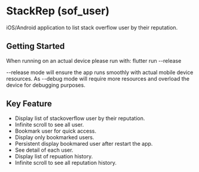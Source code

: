 # StackRep (sof_user) 

iOS/Android application to list stack overflow user by their reputation.

## Getting Started

When running on an actual device please run with:
flutter run --release

--release mode will ensure the app runs smoothly with actual mobile device resources.
As --debug mode will require more resources and overload the device for debugging purposes.

## Key Feature

- Display list of stackoverflow user by their reputation.
- Infinite scroll to see all user.
- Bookmark user for quick access.
- Display only bookmarked users.
- Persistent display bookmared user after restart the app.
- See detail of each user.
- Display list of repuation history.
- Infinite scroll to see all reputation history.

